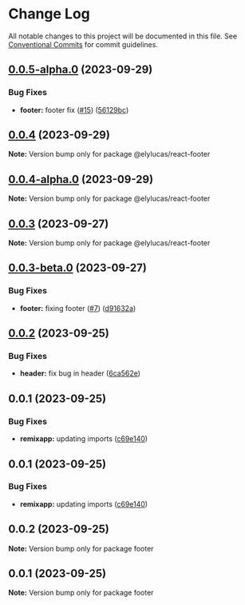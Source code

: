 # Change Log

All notable changes to this project will be documented in this file.
See [Conventional Commits](https://conventionalcommits.org) for commit guidelines.

## [0.0.5-alpha.0](https://github.com/elylucas/lerna-getting-started/compare/@elylucas/react-footer@0.0.4...@elylucas/react-footer@0.0.5-alpha.0) (2023-09-29)


### Bug Fixes

* **footer:** footer fix ([#15](https://github.com/elylucas/lerna-getting-started/issues/15)) ([56129bc](https://github.com/elylucas/lerna-getting-started/commit/56129bc9c03489059e938ae5173dd6dd306c42ac))





## [0.0.4](https://github.com/elylucas/lerna-getting-started/compare/@elylucas/react-footer@0.0.4-alpha.0...@elylucas/react-footer@0.0.4) (2023-09-29)

**Note:** Version bump only for package @elylucas/react-footer





## [0.0.4-alpha.0](https://github.com/elylucas/lerna-getting-started/compare/@elylucas/react-footer@0.0.3-beta.0...@elylucas/react-footer@0.0.4-alpha.0) (2023-09-29)

**Note:** Version bump only for package @elylucas/react-footer





## [0.0.3](https://github.com/elylucas/lerna-getting-started/compare/@elylucas/react-footer@0.0.3-beta.0...@elylucas/react-footer@0.0.3) (2023-09-27)

**Note:** Version bump only for package @elylucas/react-footer





## [0.0.3-beta.0](https://github.com/elylucas/lerna-getting-started/compare/@elylucas/react-footer@0.0.2...@elylucas/react-footer@0.0.3-beta.0) (2023-09-27)


### Bug Fixes

* **footer:** fixing footer ([#7](https://github.com/elylucas/lerna-getting-started/issues/7)) ([d91632a](https://github.com/elylucas/lerna-getting-started/commit/d91632af8573f502b1b0d6af21a3a4311389ab1b))





## [0.0.2](https://github.com/elylucas/lerna-getting-started/compare/@elylucas/react-footer@0.0.1...@elylucas/react-footer@0.0.2) (2023-09-25)


### Bug Fixes

* **header:** fix bug in header ([6ca562e](https://github.com/elylucas/lerna-getting-started/commit/6ca562e761e54d4afc461a375c1cb34deba57db5))





## 0.0.1 (2023-09-25)


### Bug Fixes

* **remixapp:** updating imports ([c69e140](https://github.com/elylucas/lerna-getting-started/commit/c69e140fae3be466e67d4d63001dfb34746670fd))





## 0.0.1 (2023-09-25)


### Bug Fixes

* **remixapp:** updating imports ([c69e140](https://github.com/elylucas/lerna-getting-started/commit/c69e140fae3be466e67d4d63001dfb34746670fd))





## 0.0.2 (2023-09-25)

**Note:** Version bump only for package footer





## 0.0.1 (2023-09-25)

**Note:** Version bump only for package footer
